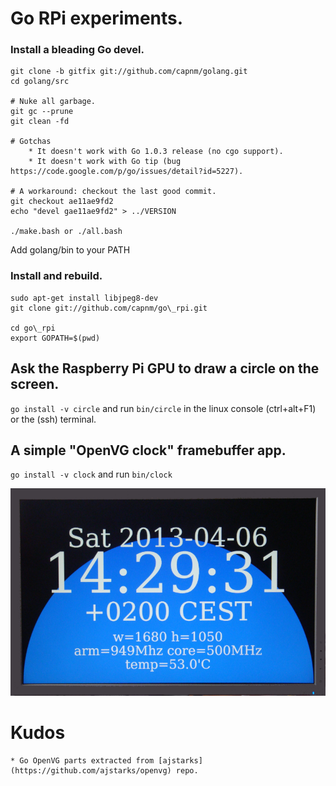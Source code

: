 # Go RPi experiments.
### Install a bleading Go devel.
```
git clone -b gitfix git://github.com/capnm/golang.git
cd golang/src

# Nuke all garbage.
git gc --prune
git clean -fd

# Gotchas
	* It doesn't work with Go 1.0.3 release (no cgo support).
	* It doesn't work with Go tip (bug https://code.google.com/p/go/issues/detail?id=5227).

# A workaround: checkout the last good commit.
git checkout ae11ae9fd2
echo "devel gae11ae9fd2" > ../VERSION

./make.bash or ./all.bash
```
Add golang/bin to your PATH

### Install and rebuild.
```
sudo apt-get install libjpeg8-dev
git clone git://github.com/capnm/go\_rpi.git

cd go\_rpi
export GOPATH=$(pwd)
```
## Ask the Raspberry Pi GPU to draw a circle on the screen.
`go install -v circle`
and run
`bin/circle`
in the linux console (ctrl+alt+F1) or the (ssh) terminal.

## A simple "OpenVG clock" framebuffer app.
`go install -v clock`
and run
`bin/clock`

![clock](img/clock.png)

# Kudos 
	* Go OpenVG parts extracted from [ajstarks](https://github.com/ajstarks/openvg) repo.
